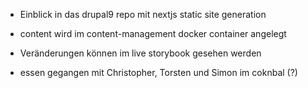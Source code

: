 - Einblick in das drupal9 repo mit nextjs static site generation
- content wird im content-management docker container angelegt
- Veränderungen können im live storybook gesehen werden

- essen gegangen mit Christopher, Torsten und Simon im coknbal (?)

